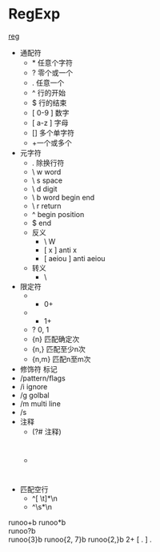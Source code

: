 # RegExp

[reg](https://deerchao.cn/tutorials/regex/regex.htm)

*   通配符
    *   \* 任意个字符
    *   ? 零个或一个
    *   . 任意一个
    *   ^ 行的开始
    *   $ 行的结束
    *   [ 0-9 ] 数字
    *   [ a-z ] 字母
    *   [] 多个单字符
    *   +一个或多个
*   元字符
    *   . 除换行符
    *   \ w word
    *   \ s space
    *   \ d digit
    *   \ b word begin end
    *   \ r return
    *   ^ begin position
    *   $ end
    *   反义
        *   \ W
        *   [ x ] anti x
        *   [ aeiou ] anti aeiou
    *   转义
        *   \
*   限定符
    *   *   0+
    *   +   1+
    *   ?   0, 1
    *   {n} 匹配确定次
    *   {n,} 匹配至少n次
    *   {n,m} 匹配n至m次
*   修饰符 标记
*   /pattern/flags
*   /i ignore
*   /g golbal
*   /m multi line
*   /s
*   注释
    *   (?\# 注释)
    *   #
*   匹配空行
    *   ^[ \t]*\n 
    *   ^\s*\n

runoo+b 
runoo*b     
runoo?b     
runoo{3}b
runoo{2, 7}b
runoo{2,}b  2+
[ . ]       .